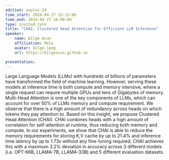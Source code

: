 ```yaml
---
edition: asplos-24
time_start: 2024-04-27 15:15:00
time_end: 2024-04-27 16:00:00
type: invited_talk
title: "CHAI: Clustered Head Attention for Efficient LLM Inference"
speaker:
    name: Bilge Acun
    affiliation: Meta
    avatar: bilge.jpeg 
    url: https://bilgeacun.github.io

presentation: 
---
```

Large Language Models (LLMs) with hundreds of billions of parameters have transformed the field of machine learning. However, serving these models at inference time is both compute and memory intensive, where a single request can require multiple GPUs and tens of Gigabytes of memory. Multi-Head Attention is one of the key components of LLMs, which can account for over 50% of LLMs memory and compute requirement. We observe that there is a high amount of redundancy across heads on which tokens they pay attention to. Based on this insight, we propose Clustered Head Attention (CHAI). CHAI combines heads with a high amount of correlation for self-attention at runtime, thus reducing both memory and compute. In our experiments, we show that CHAI is able to reduce the memory requirements for storing K,V cache by up to 21.4% and inference time latency by up to 1.73x without any fine-tuning required. CHAI achieves this with a maximum 3.2% deviation in accuracy across 3 different models (i.e. OPT-66B, LLAMA-7B, LLAMA-33B) and 5 different evaluation datasets.
